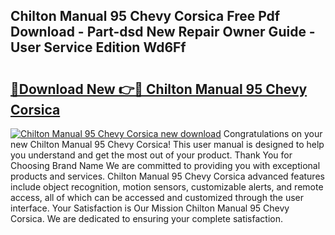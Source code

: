 ## Chilton Manual 95 Chevy Corsica Free Pdf Download - Part-dsd New Repair Owner Guide - User Service Edition Wd6Ff

# <h2><a href="http://bc83221.oget.top/?id=Chilton+Manual+95+Chevy+Corsica">🔗Download New 👉🔴 Chilton Manual 95 Chevy Corsica</a></h2>

[![Chilton Manual 95 Chevy Corsica new download](https://i.imgur.com/5g1atiW.png)](http://bc83221.oget.top/?id=Chilton+Manual+95+Chevy+Corsica)
Congratulations on your new Chilton Manual 95 Chevy Corsica! This user manual is designed to help you understand and get the most out of your product. Thank You for Choosing Brand Name We are committed to providing you with exceptional products and services. Chilton Manual 95 Chevy Corsica advanced features include object recognition, motion sensors, customizable alerts, and remote access, all of which can be accessed and customized through the user interface. Your Satisfaction is Our Mission Chilton Manual 95 Chevy Corsica. We are dedicated to ensuring your complete satisfaction.

